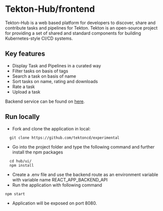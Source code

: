 # Tekton-Hub/frontend
Tekton-Hub is a web based platform for developers to discover, share and contribute tasks and pipelines for Tekton. Tekton is an open-source project for providing a set of shared and standard components for building Kubernetes-style CI/CD systems.

## Key features
* Display Task and Pipelines in a curated way
* Filter tasks on basis of tags
* Search a task on basis of name
* Sort tasks on name, rating and downloads
* Rate a task
* Upload a task

Backend service can be found on [here](https://github.com/tektoncd/experimental/tree/master/hub/api).


## Run locally
* Fork and clone the application in local:
```
  git clone https://github.com/tektoncd/experimental
```

* Go into the project folder and type the following command and further install the npm packages

```
  cd hub/ui/
  npm install
```

* Create a .env file and use the backend route as an environment variable  with variable name REACT_APP_BACKEND_API
* Run the application with following command
```
npm start
```

* Application will be exposed on port 8080.

